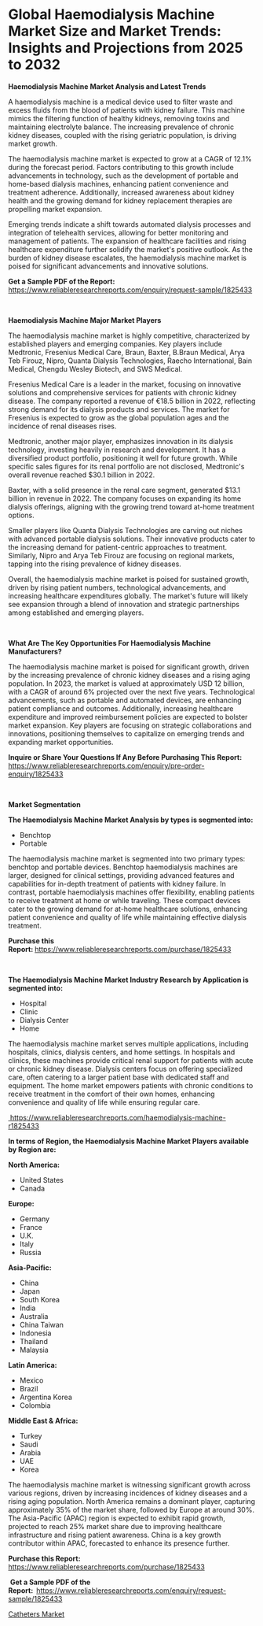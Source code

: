 <p><h1>Global Haemodialysis Machine Market Size and Market Trends: Insights and Projections from 2025 to 2032</h1></p><p><strong>Haemodialysis Machine Market Analysis and Latest Trends</strong></p>
<p><p>A haemodialysis machine is a medical device used to filter waste and excess fluids from the blood of patients with kidney failure. This machine mimics the filtering function of healthy kidneys, removing toxins and maintaining electrolyte balance. The increasing prevalence of chronic kidney diseases, coupled with the rising geriatric population, is driving market growth.</p><p>The haemodialysis machine market is expected to grow at a CAGR of 12.1% during the forecast period. Factors contributing to this growth include advancements in technology, such as the development of portable and home-based dialysis machines, enhancing patient convenience and treatment adherence. Additionally, increased awareness about kidney health and the growing demand for kidney replacement therapies are propelling market expansion. </p><p>Emerging trends indicate a shift towards automated dialysis processes and integration of telehealth services, allowing for better monitoring and management of patients. The expansion of healthcare facilities and rising healthcare expenditure further solidify the market's positive outlook. As the burden of kidney disease escalates, the haemodialysis machine market is poised for significant advancements and innovative solutions.</p></p>
<p><strong>Get a Sample PDF of the Report:&nbsp;</strong> <a href="https://www.reliableresearchreports.com/enquiry/request-sample/1825433?utm_campaign=2295&utm_medium=2&utm_source=Github&utm_content=ia&utm_term=03032025&utm_id=haemodialysis-machine">https://www.reliableresearchreports.com/enquiry/request-sample/1825433</a></p>
<p>&nbsp;</p>
<p><strong>Haemodialysis Machine Major Market Players</strong></p>
<p><p>The haemodialysis machine market is highly competitive, characterized by established players and emerging companies. Key players include Medtronic, Fresenius Medical Care, Braun, Baxter, B.Braun Medical, Arya Teb Firouz, Nipro, Quanta Dialysis Technologies, Raecho International, Bain Medical, Chengdu Wesley Biotech, and SWS Medical.</p><p>Fresenius Medical Care is a leader in the market, focusing on innovative solutions and comprehensive services for patients with chronic kidney disease. The company reported a revenue of €18.5 billion in 2022, reflecting strong demand for its dialysis products and services. The market for Fresenius is expected to grow as the global population ages and the incidence of renal diseases rises.</p><p>Medtronic, another major player, emphasizes innovation in its dialysis technology, investing heavily in research and development. It has a diversified product portfolio, positioning it well for future growth. While specific sales figures for its renal portfolio are not disclosed, Medtronic's overall revenue reached $30.1 billion in 2022.</p><p>Baxter, with a solid presence in the renal care segment, generated $13.1 billion in revenue in 2022. The company focuses on expanding its home dialysis offerings, aligning with the growing trend toward at-home treatment options.</p><p>Smaller players like Quanta Dialysis Technologies are carving out niches with advanced portable dialysis solutions. Their innovative products cater to the increasing demand for patient-centric approaches to treatment. Similarly, Nipro and Arya Teb Firouz are focusing on regional markets, tapping into the rising prevalence of kidney diseases.</p><p>Overall, the haemodialysis machine market is poised for sustained growth, driven by rising patient numbers, technological advancements, and increasing healthcare expenditures globally. The market's future will likely see expansion through a blend of innovation and strategic partnerships among established and emerging players.</p></p>
<p>&nbsp;</p>
<p><strong>What Are The Key Opportunities For Haemodialysis Machine Manufacturers?</strong></p>
<p><p>The haemodialysis machine market is poised for significant growth, driven by the increasing prevalence of chronic kidney diseases and a rising aging population. In 2023, the market is valued at approximately USD 12 billion, with a CAGR of around 6% projected over the next five years. Technological advancements, such as portable and automated devices, are enhancing patient compliance and outcomes. Additionally, increasing healthcare expenditure and improved reimbursement policies are expected to bolster market expansion. Key players are focusing on strategic collaborations and innovations, positioning themselves to capitalize on emerging trends and expanding market opportunities.</p></p>
<p><strong>Inquire or Share Your Questions If Any Before Purchasing This Report:</strong> <a href="https://www.reliableresearchreports.com/enquiry/pre-order-enquiry/1825433?utm_campaign=2295&utm_medium=2&utm_source=Github&utm_content=ia&utm_term=03032025&utm_id=haemodialysis-machine">https://www.reliableresearchreports.com/enquiry/pre-order-enquiry/1825433</a></p>
<p>&nbsp;</p>
<p><strong>Market Segmentation</strong></p>
<p><strong>The Haemodialysis Machine Market Analysis by types is segmented into:</strong></p>
<p><ul><li>Benchtop</li><li>Portable</li></ul></p>
<p><p>The haemodialysis machine market is segmented into two primary types: benchtop and portable devices. Benchtop haemodialysis machines are larger, designed for clinical settings, providing advanced features and capabilities for in-depth treatment of patients with kidney failure. In contrast, portable haemodialysis machines offer flexibility, enabling patients to receive treatment at home or while traveling. These compact devices cater to the growing demand for at-home healthcare solutions, enhancing patient convenience and quality of life while maintaining effective dialysis treatment.</p></p>
<p><strong>Purchase this Report:&nbsp;</strong><a href="https://www.reliableresearchreports.com/purchase/1825433?utm_campaign=2295&utm_medium=2&utm_source=Github&utm_content=ia&utm_term=03032025&utm_id=haemodialysis-machine">https://www.reliableresearchreports.com/purchase/1825433</a></p>
<p>&nbsp;</p>
<p><strong>The Haemodialysis Machine Market Industry Research by Application is segmented into:</strong></p>
<p><ul><li>Hospital</li><li>Clinic</li><li>Dialysis Center</li><li>Home</li></ul></p>
<p><p>The haemodialysis machine market serves multiple applications, including hospitals, clinics, dialysis centers, and home settings. In hospitals and clinics, these machines provide critical renal support for patients with acute or chronic kidney disease. Dialysis centers focus on offering specialized care, often catering to a larger patient base with dedicated staff and equipment. The home market empowers patients with chronic conditions to receive treatment in the comfort of their own homes, enhancing convenience and quality of life while ensuring regular care.</p></p>
<p><a href="https://www.reliableresearchreports.com/haemodialysis-machine-r1825433?utm_campaign=2295&utm_medium=2&utm_source=Github&utm_content=ia&utm_term=03032025&utm_id=haemodialysis-machine">&nbsp;https://www.reliableresearchreports.com/haemodialysis-machine-r1825433</a></p>
<p><strong>In terms of Region, the Haemodialysis Machine Market Players available by Region are:</strong></p>
<p>
    <p> <strong> North America: </strong>
        <ul>
            <li>United States</li>
            <li>Canada</li>
        </ul>
        </p> 
    <p> <strong> Europe: </strong>
        <ul>
            <li>Germany</li>
            <li>France</li>
            <li>U.K.</li>
            <li>Italy</li>
            <li>Russia</li>
        </ul>
        </p> 
    <p> <strong> Asia-Pacific: </strong>
        <ul>
            <li>China</li>
            <li>Japan</li>
            <li>South Korea</li>
            <li>India</li>
            <li>Australia</li>
            <li>China Taiwan</li>
            <li>Indonesia</li>
            <li>Thailand</li>
            <li>Malaysia</li>
        </ul>
        </p> 
    <p> <strong> Latin America: </strong>
        <ul>
            <li>Mexico</li>
            <li>Brazil</li>
            <li>Argentina Korea</li>
            <li>Colombia</li>
        </ul>
        </p> 
    <p> <strong> Middle East & Africa: </strong>
        <ul>
            <li>Turkey</li>
            <li>Saudi</li>
            <li>Arabia</li>
            <li>UAE</li>
            <li>Korea</li>
        </ul>
    </p>
    </p>
<p><p>The haemodialysis machine market is witnessing significant growth across various regions, driven by increasing incidences of kidney diseases and a rising aging population. North America remains a dominant player, capturing approximately 35% of the market share, followed by Europe at around 30%. The Asia-Pacific (APAC) region is expected to exhibit rapid growth, projected to reach 25% market share due to improving healthcare infrastructure and rising patient awareness. China is a key growth contributor within APAC, forecasted to enhance its presence further.</p></p>
<p><strong>Purchase this Report: </strong><a href="https://www.reliableresearchreports.com/purchase/1825433?utm_campaign=2295&utm_medium=2&utm_source=Github&utm_content=ia&utm_term=03032025&utm_id=haemodialysis-machine">https://www.reliableresearchreports.com/purchase/1825433</a></p>
<p>&nbsp;<strong>Get a Sample PDF of the Report:&nbsp;&nbsp;</strong><a href="https://www.reliableresearchreports.com/enquiry/request-sample/1825433?utm_campaign=2295&utm_medium=2&utm_source=Github&utm_content=ia&utm_term=03032025&utm_id=haemodialysis-machine">https://www.reliableresearchreports.com/enquiry/request-sample/1825433</a></p>
<p><strong></strong></p>
<p><p><a href="https://github.com/palenjeppecd/Market-Research-Report-List-1/blob/main/catheters-market.md?utm_campaign=2295&utm_medium=2&utm_source=Github&utm_content=ia&utm_term=03032025&utm_id=haemodialysis-machine">Catheters Market</a></p></p>